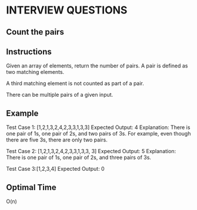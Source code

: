 # INTERVIEW QUESTIONS

## Count the pairs

## Instructions
Given an array of elements, return the number of pairs. A pair is defined as two matching elements. 

A third matching element is not counted as part of a pair. 

There can be multiple pairs of a given input.

## Example
Test Case 1: [1,2,1,3,2,4,2,3,3,1,3,3]
Expected Output: 4
Explanation: There is one pair of 1s, one pair of 2s, and two pairs of 3s.
For example, even though there are five 3s, there are only two pairs.

Test Case 2: [1,2,1,3,2,4,2,3,3,1,3,3, 3]
Expected Output: 5
Explanation: There is one pair of 1s, one pair of 2s, and three pairs of 3s.

Test Case 3:[1,2,3,4]
Expected Output: 0 

## Optimal Time
O(n)